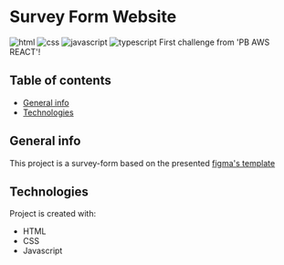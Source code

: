 # Survey Form Website
![html](https://img.shields.io/badge/HTML5-E34F26?style=for-the-badge&logo=html5&logoColor=white)
![css](https://img.shields.io/badge/CSS3-1572B6?style=for-the-badge&logo=css3&logoColor=white)
![javascript](https://img.shields.io/badge/JavaScript-F7DF1E?style=for-the-badge&logo=javascript&logoColor=black)
![typescript](https://img.shields.io/badge/TypeScript-007ACC?style=for-the-badge&logo=typescript&logoColor=white)
First challenge from 'PB AWS REACT'!

## Table of contents
* [General info](#general-info)
* [Technologies](#technologies)


## General info
This project is a survey-form based on the presented [figma's template](https://www.figma.com/file/5I2a5ibNzVl3B0IyLnvKp3/survey-form---desktop-type-(Community)-(Copy)?node-id=0%3A1&t=wLYEkX7x4PX3Koqg-0)
	
## Technologies
Project is created with:
* HTML 
* CSS 
* Javascript
	

